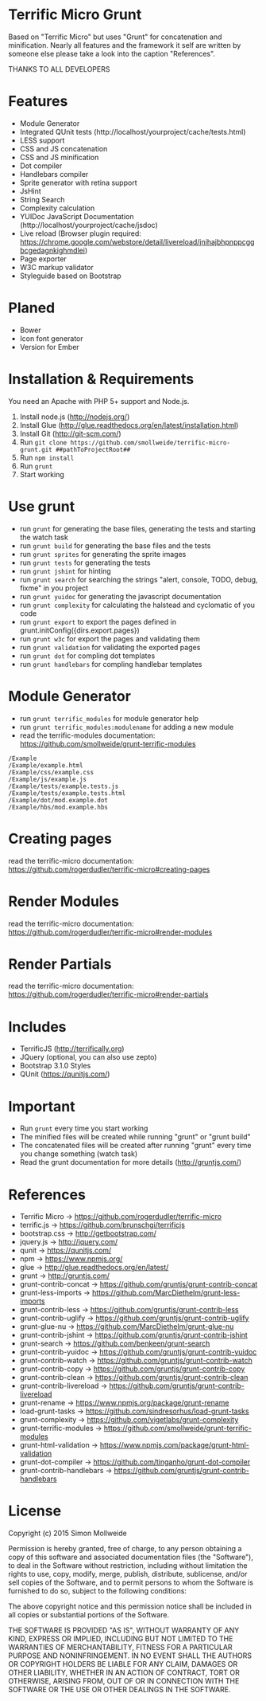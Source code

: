 Terrific Micro Grunt
====================

Based on "Terrific Micro" but uses "Grunt" for concatenation and minification.
Nearly all features and the framework it self are written by someone else please take a look into the caption "References".

THANKS TO ALL DEVELOPERS

Features
========
* Module Generator
* Integrated QUnit tests (http://localhost/yourproject/cache/tests.html)
* LESS support
* CSS and JS concatenation
* CSS and JS minification
* Dot compiler
* Handlebars compiler
* Sprite generator with retina support
* JsHint
* String Search
* Complexity calculation
* YUIDoc JavaScript Documentation (http://localhost/yourproject/cache/jsdoc)
* Live reload (Browser plugin required: https://chrome.google.com/webstore/detail/livereload/jnihajbhpnppcggbcgedagnkighmdlei)
* Page exporter
* W3C markup validator
* Styleguide based on Bootstrap

Planed
======
* Bower
* Icon font generator
* Version for Ember

Installation & Requirements
===========================

You need an Apache with PHP 5+ support and Node.js.

1. Install node.js (http://nodejs.org/)
2. Install Glue (http://glue.readthedocs.org/en/latest/installation.html)
3. Install Git (http://git-scm.com/)
4. Run ```git clone https://github.com/smollweide/terrific-micro-grunt.git ##pathToProjectRoot##```
5. Run ```npm install```
6. Run ```grunt```
7. Start working

Use grunt
=========

* run ```grunt``` for generating the base files, generating the tests and starting the watch task
* run ```grunt build``` for generating the base files and the tests
* run ```grunt sprites``` for generating the sprite images
* run ```grunt tests``` for generating the tests
* run ```grunt jshint``` for hinting
* run ```grunt search``` for searching the strings "alert, console, TODO, debug, fixme" in you project
* run ```grunt yuidoc``` for generating the javascript documentation
* run ```grunt complexity``` for calculating the halstead and cyclomatic of you code
* run ```grunt export``` to export the pages defined in grunt.initConfig({dirs.export.pages})
* run ```grunt w3c``` for export the pages and validating them
* run ```grunt validation``` for validating the exported pages
* run ```grunt dot``` for compling dot templates
* run ```grunt handlebars``` for compling handlebar templates

Module Generator
================

* run ```grunt terrific_modules``` for module generator help
* run ```grunt terrific_modules:modulename``` for adding a new module
* read the terrific-modules documentation:  https://github.com/smollweide/grunt-terrific-modules

```
/Example
/Example/example.html
/Example/css/example.css
/Example/js/example.js
/Example/tests/example.tests.js
/Example/tests/example.tests.html
/Example/dot/mod.example.dot
/Example/hbs/mod.example.hbs
```

Creating pages
==============

read the terrific-micro documentation: https://github.com/rogerdudler/terrific-micro#creating-pages
    
Render Modules
==============

read the terrific-micro documentation: https://github.com/rogerdudler/terrific-micro#render-modules
    
Render Partials
===============

read the terrific-micro documentation: https://github.com/rogerdudler/terrific-micro#render-partials

Includes
========

* TerrificJS (http://terrifically.org)
* JQuery (optional, you can also use zepto)
* Bootstrap 3.1.0 Styles
* QUnit (https://qunitjs.com/)

Important
=========

- Run ```grunt``` every time you start working
- The minified files will be created while running "grunt" or "grunt build"
- The concatenated files will be created after running "grunt" every time you change something (watch task)
- Read the grunt documentation for more details (http://gruntjs.com/)

References
==========

- Terrific Micro -> https://github.com/rogerdudler/terrific-micro
- terrific.js -> https://github.com/brunschgi/terrificjs
- bootstrap.css -> http://getbootstrap.com/
- jquery.js -> http://jquery.com/
- qunit -> https://qunitjs.com/
- npm -> https://www.npmjs.org/
- glue -> http://glue.readthedocs.org/en/latest/
- grunt -> http://gruntjs.com/
- grunt-contrib-concat -> https://github.com/gruntjs/grunt-contrib-concat
- grunt-less-imports -> https://github.com/MarcDiethelm/grunt-less-imports
- grunt-contrib-less -> https://github.com/gruntjs/grunt-contrib-less
- grunt-contrib-uglify -> https://github.com/gruntjs/grunt-contrib-uglify
- grunt-glue-nu -> https://github.com/MarcDiethelm/grunt-glue-nu
- grunt-contrib-jshint -> https://github.com/gruntjs/grunt-contrib-jshint
- grunt-search -> https://github.com/benkeen/grunt-search
- grunt-contrib-yuidoc -> https://github.com/gruntjs/grunt-contrib-yuidoc
- grunt-contrib-watch -> https://github.com/gruntjs/grunt-contrib-watch
- grunt-contrib-copy -> https://github.com/gruntjs/grunt-contrib-copy
- grunt-contrib-clean -> https://github.com/gruntjs/grunt-contrib-clean
- grunt-contrib-livereload -> https://github.com/gruntjs/grunt-contrib-livereload
- grunt-rename -> https://www.npmjs.org/package/grunt-rename
- load-grunt-tasks -> https://github.com/sindresorhus/load-grunt-tasks
- grunt-complexity -> https://github.com/vigetlabs/grunt-complexity
- grunt-terrific-modules -> https://github.com/smollweide/grunt-terrific-modules
- grunt-html-validation -> https://www.npmjs.com/package/grunt-html-validation
- grunt-dot-compiler -> https://github.com/tinganho/grunt-dot-compiler
- grunt-contrib-handlebars -> https://github.com/gruntjs/grunt-contrib-handlebars

License
=======

Copyright (c) 2015 Simon Mollweide

Permission is hereby granted, free of charge, to any person obtaining
a copy of this software and associated documentation files (the
"Software"), to deal in the Software without restriction, including
without limitation the rights to use, copy, modify, merge, publish,
distribute, sublicense, and/or sell copies of the Software, and to
permit persons to whom the Software is furnished to do so, subject to
the following conditions:

The above copyright notice and this permission notice shall be
included in all copies or substantial portions of the Software.

THE SOFTWARE IS PROVIDED "AS IS", WITHOUT WARRANTY OF ANY KIND,
EXPRESS OR IMPLIED, INCLUDING BUT NOT LIMITED TO THE WARRANTIES OF
MERCHANTABILITY, FITNESS FOR A PARTICULAR PURPOSE AND
NONINFRINGEMENT. IN NO EVENT SHALL THE AUTHORS OR COPYRIGHT HOLDERS BE
LIABLE FOR ANY CLAIM, DAMAGES OR OTHER LIABILITY, WHETHER IN AN ACTION
OF CONTRACT, TORT OR OTHERWISE, ARISING FROM, OUT OF OR IN CONNECTION
WITH THE SOFTWARE OR THE USE OR OTHER DEALINGS IN THE SOFTWARE.
